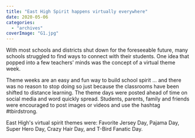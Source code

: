 ```yaml
---
title: "East High Spirit happens virtually everywhere"
date: 2020-05-06
categories: 
  - "archives"
coverImage: "G1.jpg"
---
```


With most schools and districts shut down for the foreseeable future, many schools struggled to find ways to connect with their students. One idea that popped into a few teachers' minds was the concept of a virtual theme week.

Theme weeks are an easy and fun way to build school spirit … and there was no reason to stop doing so just because the classrooms have been shifted to distance learning. The theme days were posted ahead of time on social media and word quickly spread. Students, parents, family and friends were encouraged to post images or videos and use the hashtag #tbirdstrong.

East High's virtual spirit themes were: Favorite Jersey Day, Pajama Day, Super Hero Day, Crazy Hair Day, and T-Bird Fanatic Day.
